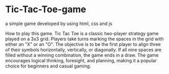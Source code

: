 # Tic-Tac-Toe-game
a simple game developed by using html, css and js 


How to play this game.
Tic Tac Toe is a classic two-player strategy game played on a 3x3 grid. Players take turns marking the spaces in the grid with either an "X" or an "O". The objective is to be the first player to align three of their symbols horizontally, vertically, or diagonally. If all nine spaces are filled without a winning combination, the game ends in a draw. The game encourages logical thinking, foresight, and planning, making it a popular choice for beginners and casual gaming.

